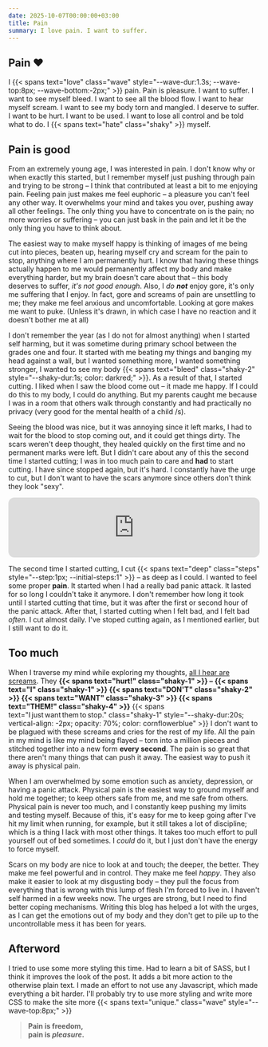 ```yaml
---
date: 2025-10-07T00:00:00+03:00
title: Pain
summary: I love pain. I want to suffer.
---
```

## Pain <span class="pulse">&hearts;</span>
I {{< spans text="love" class="wave" style="--wave-dur:1.3s; --wave-top:8px; --wave-bottom:-2px;" >}} pain. Pain is pleasure. I want to suffer. I want to see myself
bleed. I want to see all the blood flow. I want to hear myself scream. I want to see my body torn and
mangled. I deserve to suffer. I want to be hurt. I want to be used. I want to lose all control and be
told what to do. I {{< spans text="hate" class="shaky" >}} myself.


## Pain is good
From an extremely young age, I was interested in pain. I don't know why or when exactly this started,
but I remember myself just pushing through pain and trying to be strong – I think that contributed
at least a bit to me enjoying pain. Feeling pain just makes me feel euphoric – a pleasure you can't
feel any other way. It overwhelms your mind and takes you over, pushing away all other feelings. The
only thing you have to concentrate on is the pain; no more worries or suffering – you can just bask
in the pain and let it be the only thing you have to think about.

The easiest way to make myself happy is thinking of images of me being cut into pieces, beaten up,
hearing myself cry and scream for the pain to stop, anything where I am permanently hurt. I know that
having these things actually happen to me would permanently affect my body and make everything harder,
but my brain doesn't care about that – this body deserves to suffer, _it's not good enough_. Also, I
_do **not**_ enjoy gore, it's only me suffering that I enjoy. In fact, gore and screams of pain are unsettling
to me; they make me feel anxious and uncomfortable. Looking at gore makes me want to puke. (Unless it's
drawn, in which case I have no reaction and it doesn't bother me at all)

I don't remember the year (as I do not for almost anything) when I started self harming, but it was sometime
during primary school between the grades one and four. It started with me beating my things and banging
my head against a wall, but I wanted something more, I wanted something stronger, I wanted to see my body
{{< spans text="bleed" class="shaky-2" style="--shaky-dur:1s; color: darkred;" >}}. As a result of that,
I started cutting. I liked when I saw the blood come out – it made me happy. If I could do this to my body,
I could do anything. But my parents caught me because I was in a room that others walk through constantly
and had practically no privacy (very good for the mental health of a child /s).

Seeing the blood was nice, but it was annoying since it left marks, I had to wait for the blood to stop
coming out, and it could get things dirty. The scars weren't deep thought, they healed quickly on the
first time and no permanent marks were left. But I didn't care about any of this the second time I started
cutting; I was in too much pain to care and **had** to start cutting. I have since stopped again, but
it's hard. I constantly have the urge to cut, but I don't want to have the scars anymore since others
don't think they look "sexy".
<iframe style="border-radius:12px" src="https://open.spotify.com/embed/track/27cw0tNJKQQW2CJMGcCfZb?utm_source=generator&theme=0" width="100%" height="120" frameBorder="0" allowfullscreen="" allow="autoplay; clipboard-write; encrypted-media; fullscreen; picture-in-picture" loading="lazy"></iframe>

The second time I started cutting, I cut
{{< spans text="deep" class="steps" style="--step:1px; --initial-steps:1" >}} – as deep as I could.
I wanted to feel some proper **pain**. It started when I had a really bad panic attack. It lasted for
so long I couldn't take it anymore. I don't remember how long it took until I started cutting that time,
but it was after the first or second hour of the panic attack. After that, I started cutting when I felt
bad, and I felt bad _often_. I cut almost daily. I've stoped cutting again, as I mentioned earlier, but
I still want to do it.

## Too much
When I traverse my mind while exploring my thoughts, [all I hear are screams](https://www.youtube.com/watch?v=cyqul8pKHko&t=43s).
They **{{< spans text="hurt!" class="shaky-1" >}} –
{{< spans text="I" class="shaky-1" >}} {{< spans text="DON'T" class="shaky-2" >}}
{{< spans text="WANT" class="shaky-3" >}} {{< spans text="THEM!" class="shaky-4" >}}**
{{< spans text="I just want them to stop." class="shaky-1"
style="--shaky-dur:20s; vertical-align: -2px; opacity: 70%; color: cornflowerblue" >}}
I don't want to be plagued with these screams and cries for the rest of my life. All the pain
in my mind is like my mind being flayed – torn into a million pieces and stitched together into a new
form **every second**. The pain is so great that there aren't many things that can push it away. The
easiest way to push it away is physical pain.

When I am overwhelmed by some emotion such as anxiety, depression, or having a panic attack. Physical
pain is the easiest way to ground myself and hold me together; to keep others safe from me, and me safe
from others. Physical pain is never too much, and I constantly keep pushing my limits and testing myself.
Because of this, it's easy for me to keep going after I've hit my limit when running, for example, but
it still takes a lot of discipline; which is a thing I lack with most other things. It takes too much
effort to pull yourself out of bed sometimes. I _could_ do it, but I just don't have the energy to force
myself.

Scars on my body are nice to look at and touch; the deeper, the better. They make me feel powerful and
in control. They make me feel _happy_. They also make it easier to look at my disgusting body – they
pull the focus from everything that is wrong with this lump of flesh I'm forced to live in. I haven't
self harmed in a few weeks now. The urges are strong, but I need to find better coping mechanisms.
Writing this blog has helped a lot with the urges, as I can get the emotions out of my body and they
don't get to pile up to the uncontrollable mess it has been for years.



## Afterword
I tried to use some more styling this time. Had to learn a bit of SASS, but I think it improves the
look of the post. It adds a bit more action to the otherwise plain text. I made an effort to not use
any Javascript, which made everything a bit harder. I'll probably try to use more styling and write
more CSS to make the site more {{< spans text="unique." class="wave" style="--wave-top:8px;" >}}


> **Pain is freedom,<br>
pain is _pleasure_.**
